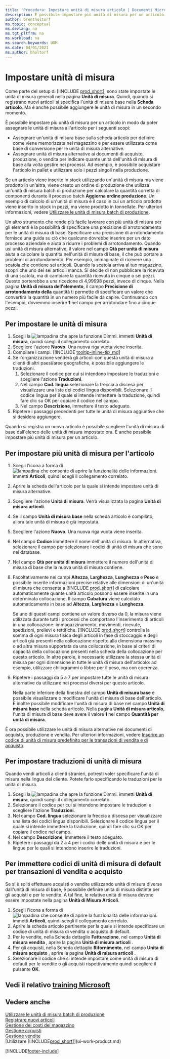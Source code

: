 ```yaml
---
title: 'Procedura: Impostare unità di misura articolo | Documenti Microsoft'
description: È possibile impostare più unità di misura per un articolo in modo da poter assegnare le unità di misura all'articolo.
author: brentholtorf
ms.topic: conceptual
ms.devlang: na
ms.tgt_pltfrm: na
ms.workload: na
ms.search.keywords: UOM
ms.date: 04/01/2021
ms.author: bholtorf
---
```

# Impostare unità di misura

Come parte del setup di [!INCLUDE [prod_short](includes/prod_short.md)], sono state impostate le unità di misura generali nella pagina **Unità di misura**. Quindi, quando si registrano nuovi articoli si specifica l'unità di misura base nella **Scheda articolo**. Ma è anche possibile aggiungere le unità di misura in un secondo momento.  

È possibile impostare più unità di misura per un articolo in modo da poter assegnare le unità di misura all'articolo per i seguenti scopi:

- Assegnare un'unità di misura base sulla scheda articolo per definire come viene memorizzata nel magazzino e per essere utilizzata come base di conversione per le unità di misura alternative.
- Assegnare unità di misura alternative ai documenti di acquisto, produzione, o vendita per indicare quante unità dell'unità di misura di base alla volta gestire nei processi. Ad esempio, è possibile acquistare l'articolo in pallet e utilizzare solo i pezzi singoli nella produzione.

Se un articolo viene inserito in stock utilizzando un'unità di misura ma viene prodotto in un'altra, viene creato un ordine di produzione che utilizza un'unità di misura batch di produzione per calcolare la quantità corretta di componenti durante il processo batch **Aggiorna ordine produzione**. Un esempio di calcolo di un'unità di misura è il caso in cui un articolo prodotto viene inserito in stock in pezzi, ma viene prodotto in tonnellate. Per ulteriori informazioni, vedere [Utilizzare le unità di misura batch di produzione](production-how-to-use-the-manufacturing-batch-unit-of-measure.md).  

Un altro strumento che rende più facile lavorare con più unità di misura per gli elementi è la possibilità di specificare una precisione di arrotondamento per le unità di misura di base. Specificare una precisione di arrotondamento fornisce una guida su ciò che qualcuno dovrebbe inserire per un dato processo aziendale e aiuta a ridurre i problemi di arrotondamento. Quando usi unità di misura alternative, il valore nel campo **Qtà per unità di misura** aiuta a calcolare la quantità nell'unità di misura di base, il che può portare a problemi di arrotondamento. Per esempio, immaginate di ricevere una scatola che contiene sei articoli. Quando la scatola arriva al tuo magazzino, scopri che uno dei sei articoli manca. Si decide di non pubblicare la ricevuta di una scatola, ma di cambiare la quantità ricevuta in cinque o sei pezzi. Questo porterebbe a una ricezione di 4,99998 pezzi, invece di cinque. Nella pagina **Unità di misura dell'elemento**, il campo **Precisione di arrotondamento della** quantità ti permette di specificare un valore che convertirà la quantità in un numero più facile da capire. Continuando con l'esempio, dovremmo inserire **1** nel campo per arrotondare fino a cinque pezzi.

## Per impostare le unità di misura

1. Scegli la ![lampadina che apre la funzione Dimmi.](media/ui-search/search_small.png "Dimmi cosa vuoi fare") immetti **Unità di misura**, quindi scegli il collegamento correlato.  
2. Scegliere l'azione **Nuovo**. Una nuova riga vuota viene inserita.  
3. Compilare i campi. [!INCLUDE [tooltip-inline-tip_md](includes/tooltip-inline-tip_md.md)]  
4. Se l'organizzazione venderà gli articoli con questa unità di misura a clienti di altri paesi/aree geografiche, è possibile aggiungere le traduzioni.  
    1. Selezionare il codice per cui si intendono impostare le traduzioni e scegliere l'azione **Traduzioni**.
    2. Nel campo **Cod. lingua** selezionare la freccia a discesa per visualizzare una lista dei codici lingua disponibili. Selezionare il codice lingua per il quale si intende immettere la traduzione, quindi fare clic su OK per copiare il codice nel campo.
    3. Nel campo **Descrizione**, immettere il testo adeguato.
5. Ripetere i passaggi precedenti per tutte le unità di misura aggiuntive che si desidera aggiungere.  

Quando si registra un nuovo articolo è possibile scegliere l'unità di misura di base dall'elenco delle unità di misura impostato ora. È anche possibile impostare più unità di misura per un articolo.  

## Per impostare più unità di misura per l'articolo

1. Scegli l'icona a forma di ![lampadina che consente di aprire la funzionalità delle informazioni.](media/ui-search/search_small.png "Dimmi cosa vuoi fare") immetti **Articoli**, quindi scegli il collegamento correlato.
2. Aprire la scheda dell'articolo per la quale si intende impostare unità di misura alternative.
3. Scegliere l'azione **Unità di misura**. Verrà visualizzata la pagina **Unità di misura articoli**.
4. Se il campo **Unità di misura base** nella scheda articolo è compilato, allora tale unità di misura è già impostata.
5. Scegliere l'azione **Nuovo**. Una nuova riga vuota viene inserita.
6. Nel campo **Codice** immettere il nome dell'unità di misura. In alternativa, selezionare il campo per selezionare i codici di unità di misura che sono nel database.
7. Nel campo **Qtà per unità di misura** immettere il numero dell'unità di misura di base che la nuova unità di misura contiene.
8. Facoltativamente nei campi **Altezza**, **Larghezza**, **Lunghezza** e **Peso** è possibile inserite informazioni precise relative alle dimensioni di un'unità di misura che consenta a [!INCLUDE [prod_short](includes/prod_short.md)] di calcolare automaticamente quante unità articolo possono essere inserite in una determinata collocazione. Il campo **Cubatura** viene calcolato automaticamente in base ad **Altezza**, **Larghezza** e **Lunghezza**.

    Se uno di questi campi contiene un valore diverso da 0, la misura viene utilizzata durante tutti i processi che comportano l'inserimento di articoli in una collocazione: immagazzinamento, movimenti, ricevute, spedizioni, prelievi e rettifiche. [!INCLUDE [prod_short](includes/prod_short.md)] controlla la somma di ogni misura fisica degli articoli in fase di stoccaggio e degli articoli già presenti nella collocazione rispetto alla dimensiona massima o ad altra misura supportata da una collocazione, in base ai criteri di capacità della collocazione presenti nella scheda della collocazione per questo articolo. In altre parole, è necessario utilizzare la stessa unità di misura per ogni dimensione in tutte le unità di misura dell'articolo: ad esempio, utilizzare chilogrammi o libbre per il peso, ma con coerenza.
9. Ripetere i passaggi da 5 a 7 per impostare tutte le unità di misura alternative da utilizzare nei processi diversi per questo articolo.

    Nella parte inferiore della finestra del campo **Unità di misura base** è possibile visualizzare o modificare l'unità di misura di base dell'articolo. È inoltre possibile modificare l'unità di misura di base nel campo **Unità di misura base** nella scheda articolo. Nella pagina **Unità di misura articolo**, l'unità di misura di base deve avere il valore **1** nel campo **Quantità per unità di misura**.

È ora possibile utilizzare le unità di misura alternative nei documenti di acquisto, produzione e vendita. Per ulteriori informazioni, vedere [Inserire un codice di unità di misura predefinito per le transazioni di vendita e di acquisto](#to-enter-a-default-unit-of-measure-code-for-sales-and-purchasing-transactions).  

## Per impostare traduzioni di unità di misura

Quando vendi articoli a clienti stranieri, potresti voler specificare l'unità di misura nella lingua del cliente. Potete farlo specificando le traduzioni per le unità di misura.

1. Scegli la ![lampadina che apre la funzione Dimmi.](media/ui-search/search_small.png "Dimmi cosa vuoi fare") immetti **Unità di misura**, quindi scegli il collegamento correlato.
2. Selezionare il codice per cui si intendono impostare le traduzioni e scegliere l'azione **Traduzioni**.
3. Nel campo **Cod. lingua** selezionare la freccia a discesa per visualizzare una lista dei codici lingua disponibili. Selezionare il codice lingua per il quale si intende immettere la traduzione, quindi fare clic su OK per copiare il codice nel campo.
4. Nel campo **Descrizione**, immettere il testo adeguato.
5. Ripetere i passaggi da 2 a 4 per i codici delle unità di misura e per le lingue per le quali si intendono inserire le traduzioni.

## Per immettere codici di unità di misura di default per transazioni di vendita e acquisto

Se si è soliti effettuare acquisti o vendite utilizzando unità di misura diverse dall'unità di misura di base, è possibile definire unità di misura distinte per gli acquisti e per le vendite. A tal fine, le relative unità di misura devono essere impostate nella pagina **Unità di Misura Articoli**.

1. Scegli l'icona a forma di ![lampadina che consente di aprire la funzionalità delle informazioni.](media/ui-search/search_small.png "Informazioni sull'operazione che si desidera eseguire") immetti **Articoli**, quindi scegli il collegamento correlato.
2. Aprire la scheda articolo pertinente per la quale si intende specificare un codice di unità di misura di vendita o acquisto di default.
3. Per le vendite, nella Scheda dettaglio **Fatturazione**, nel campo **Unità di misura vendita** , aprire la pagina **Unità di misura articoli** .
4. Per gli acquisti, nella Scheda dettaglio **Rifornimento**, nel campo **Unità di misura acquisto** , aprire la pagina **Unità di misura articoli** .
5. Selezionare il codice che si intende impostare come unità di misura di default per le vendite o gli acquisti rispettivamente quindi scegliere il pulsante **OK**.

## Vedi il relativo [training Microsoft](/training/modules/trade-master-data-dynamics-365-business-central/)

## Vedere anche

[Utilizzare le unità di misura batch di produzione](production-how-to-use-the-manufacturing-batch-unit-of-measure.md)  
[Registrare nuovi articoli](inventory-how-register-new-items.md)  
[Gestione dei costi del magazzino](inventory-manage-inventory.md)  
[Gestione acquisti](purchasing-manage-purchasing.md)  
[Gestione vendite](sales-manage-sales.md)  
[Utilizzare [!INCLUDE[prod_short](includes/prod_short.md)]](ui-work-product.md)  


[!INCLUDE[footer-include](includes/footer-banner.md)]
